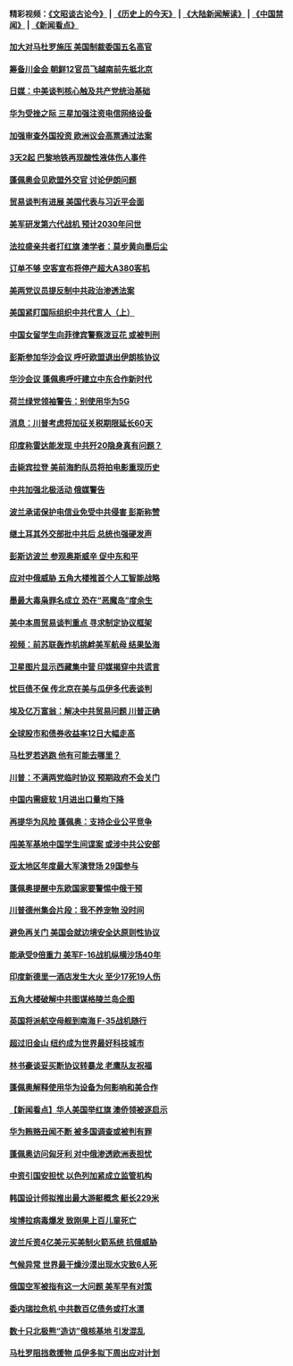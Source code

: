#### 精彩视频：[《文昭谈古论今》](http://45.76.195.252/wenzhao) | [《历史上的今天》](http://45.76.195.252/today-in-history) | [《大陆新闻解读》](http://45.76.195.252/ntdtv-comedy) | [《中国禁闻》](http://45.76.195.252/ntdtv-news) | [《新闻看点》](http://45.76.195.252/news-insight) 

 #### [加大对马杜罗施压 美国制裁委国五名高官](../pages/nsc418/n11048312.md?t=02160637) 

#### [筹备川金会 朝鲜12官员飞越南前先抵北京](../pages/nsc418/n11048304.md?t=02160637) 

#### [日媒：中美谈判核心触及共产党统治基础](../pages/nsc418/n11048165.md?t=02160637) 

#### [华为受挫之际 三星加强注资电信网络设备](../pages/nsc418/n11047783.md?t=02160637) 

#### [加强审查外国投资 欧洲议会高票通过法案](../pages/nsc418/n11048074.md?t=02160637) 

#### [3天2起 巴黎地铁再现酸性液体伤人事件](../pages/nsc418/n11047974.md?t=02160637) 

#### [蓬佩奥会见欧盟外交官 讨论伊朗问题](../pages/nsc418/n11047592.md?t=02160637) 

#### [贸易谈判有进展 美国代表与习近平会面](../pages/nsc418/n11046943.md?t=02160637) 

#### [美军研发第六代战机 预计2030年问世](../pages/nsc418/n11046853.md?t=02160637) 

#### [法拉盛亲共者打红旗 澳学者：莫步黄向墨后尘](../pages/nsc418/n11044321.md?t=02160637) 

#### [订单不够 空客宣布将停产超大A380客机](../pages/nsc418/n11045504.md?t=02160637) 

#### [美两党议员提反制中共政治渗透法案](../pages/nsc418/n11045351.md?t=02160637) 

#### [美国紧盯国际组织中共代言人（上）](../pages/nsc418/n11042844.md?t=02160637) 

#### [中国女留学生向菲律宾警察泼豆花 或被判刑](../pages/nsc418/n11045199.md?t=02160637) 

#### [彭斯参加华沙会议 呼吁欧盟退出伊朗核协议](../pages/nsc418/n11045031.md?t=02160637) 

#### [华沙会议 蓬佩奥呼吁建立中东合作新时代](../pages/nsc418/n11044317.md?t=02160637) 

#### [荷兰绿党领袖警告：别使用华为5G](../pages/nsc418/n11042653.md?t=02160637) 

#### [消息：川普考虑将加征关税期限延长60天](../pages/nsc418/n11044512.md?t=02160637) 

#### [印度称雷达能发现 中共歼20隐身真有问题？](../pages/nsc418/n11044278.md?t=02160637) 

#### [击毙宾拉登 美前海豹队员将拍电影重现历史](../pages/nsc418/n11043977.md?t=02160637) 

#### [中共加强北极活动 俄媒警告](../pages/nsc418/n11042829.md?t=02160637) 

#### [波兰承诺保护电信业免受中共侵害 彭斯称赞](../pages/nsc418/n11042705.md?t=02160637) 

#### [继土耳其外交部批中共后 总统也强硬发声](../pages/nsc418/n11042777.md?t=02160637) 

#### [彭斯访波兰 参观奥斯威辛 促中东和平](../pages/nsc418/n11042477.md?t=02160637) 

#### [应对中俄威胁 五角大楼推首个人工智能战略](../pages/nsc418/n11042470.md?t=02160637) 

#### [墨最大毒枭罪名成立 恐在“恶魔岛”度余生](../pages/nsc418/n11042258.md?t=02160637) 

#### [美中本周贸易谈判重点 寻求制定协议框架](../pages/nsc418/n11041912.md?t=02160637) 

#### [视频：前苏联轰炸机挑衅美军航母 结果坠海](../pages/nsc418/n11041810.md?t=02160637) 

#### [卫星图片显示西藏集中营 印媒揭穿中共谎言](../pages/nsc418/n11041664.md?t=02160637) 

#### [忧巨债不保 传北京在美与瓜伊多代表谈判](../pages/nsc418/n11040772.md?t=02160637) 

#### [埃及亿万富翁：解决中共贸易问题 川普正确](../pages/nsc418/n11040351.md?t=02160637) 

#### [全球股市和债券收益率12日大幅走高](../pages/nsc418/n11040548.md?t=02160637) 

#### [马杜罗若逃跑 他有可能去哪里？](../pages/nsc418/n11040502.md?t=02160637) 

#### [川普：不满两党临时协议 预期政府不会关门](../pages/nsc418/n11040382.md?t=02160637) 

#### [中国内需疲软 1月进出口量均下降](../pages/nsc418/n11040021.md?t=02160637) 

#### [再提华为风险 蓬佩奥：支持企业公平竞争](../pages/nsc418/n11040198.md?t=02160637) 

#### [闯美军基地中国学生间谍案 或涉中共公安部](../pages/nsc418/n11040083.md?t=02160637) 

#### [亚太地区年度最大军演登场 29国参与](../pages/nsc418/n11039999.md?t=02160637) 

#### [蓬佩奥提醒中东欧国家要警惕中俄干预](../pages/nsc418/n11039745.md?t=02160637) 

#### [川普德州集会片段：我不养宠物 没时间](../pages/nsc418/n11039218.md?t=02160637) 

#### [避免再关门 美国会就边境安全达原则性协议](../pages/nsc418/n11039556.md?t=02160637) 

#### [能承受9倍重力 美军F-16战机纵横沙场40年](../pages/nsc418/n11039432.md?t=02160637) 

#### [印度新德里一酒店发生大火 至少17死19人伤](../pages/nsc418/n11039502.md?t=02160637) 

#### [五角大楼破解中共图谋格陵兰岛企图](../pages/nsc418/n11038368.md?t=02160637) 

#### [英国将派航空母舰到南海 F-35战机随行](../pages/nsc418/n11039035.md?t=02160637) 

#### [超过旧金山 纽约成为世界最好科技城市](../pages/nsc418/n11038537.md?t=02160637) 

#### [林书豪谈妥买断协议转暴龙 老鹰队友祝福](../pages/nsc418/n11038662.md?t=02160637) 

#### [蓬佩奥解释使用华为设备为何影响和美合作](../pages/nsc418/n11038282.md?t=02160637) 

#### [【新闻看点】华人美国举红旗 澳侨领被逐启示](../pages/nsc418/n11038210.md?t=02160637) 

#### [华为贿赂丑闻不断 被多国调查或被判有罪](../pages/nsc418/n11038028.md?t=02160637) 

#### [蓬佩奥访问匈牙利 对中俄渗透欧洲表担忧](../pages/nsc418/n11038057.md?t=02160637) 

#### [中资引国安担忧 以色列加紧成立监管机构](../pages/nsc418/n11037999.md?t=02160637) 

#### [韩国设计师拟推出最大游艇概念 艇长229米](../pages/nsc418/n11037905.md?t=02160637) 

#### [埃博拉病毒爆发 致刚果上百儿童死亡](../pages/nsc418/n11037661.md?t=02160637) 

#### [波兰斥资4亿美元买美制火箭系统 抗俄威胁](../pages/nsc418/n11036936.md?t=02160637) 

#### [气候异常 世界最干燥沙漠出现水灾致6人死](../pages/nsc418/n11037220.md?t=02160637) 

#### [俄国空军被指有这一大问题 美军早有对策](../pages/nsc418/n11036963.md?t=02160637) 

#### [委内瑞拉危机 中共数百亿债务或打水漂](../pages/nsc418/n11036297.md?t=02160637) 

#### [数十只北极熊“造访”俄核基地 引发混乱](../pages/nsc418/n11036150.md?t=02160637) 

#### [马杜罗阻挡救援物 瓜伊多拟下周出应对计划](../pages/nsc418/n11035966.md?t=02160637) 

